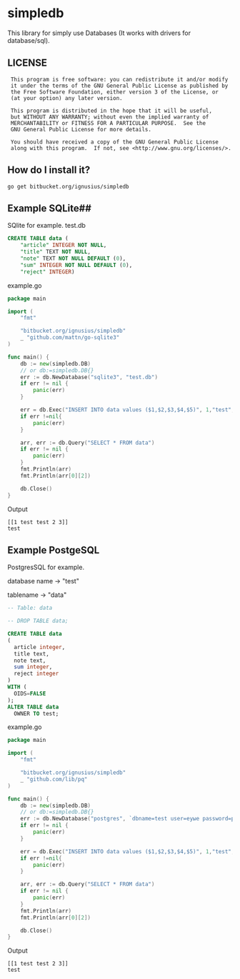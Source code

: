 # simpledb #

This library for simply use Databases (It works with drivers for database/sql).

## LICENSE ##
```
 This program is free software: you can redistribute it and/or modify
 it under the terms of the GNU General Public License as published by
 the Free Software Foundation, either version 3 of the License, or
 (at your option) any later version.

 This program is distributed in the hope that it will be useful,
 but WITHOUT ANY WARRANTY; without even the implied warranty of
 MERCHANTABILITY or FITNESS FOR A PARTICULAR PURPOSE.  See the
 GNU General Public License for more details.

 You should have received a copy of the GNU General Public License
 along with this program.  If not, see <http://www.gnu.org/licenses/>.
```
## How do I install it? ##
```
go get bitbucket.org/ignusius/simpledb
```

## Example SQLite##
SQlite for example.
test.db
```SQL
CREATE TABLE data (
    "article" INTEGER NOT NULL,
    "title" TEXT NOT NULL,
    "note" TEXT NOT NULL DEFAULT (0),
    "sum" INTEGER NOT NULL DEFAULT (0),
	"reject" INTEGER)
```
example.go

```go
package main

import (
	"fmt"

	"bitbucket.org/ignusius/simpledb"
	_ "github.com/mattn/go-sqlite3"
)

func main() {
	db := new(simpledb.DB)
	// or db:=simpledb.DB{}
	err := db.NewDatabase("sqlite3", "test.db")
	if err != nil {
		panic(err)
	}

	err = db.Exec("INSERT INTO data values ($1,$2,$3,$4,$5)", 1,"test","test",2,3)
	if err !=nil{
		panic(err)
	}

	arr, err := db.Query("SELECT * FROM data")
	if err != nil {
		panic(err)
	}
	fmt.Println(arr)
	fmt.Println(arr[0][2])

	db.Close()
}
```

Output
```
[[1 test test 2 3]]
test
```

## Example PostgeSQL ##
PostgresSQL for example.

database name -> "test"

tablename -> "data"

```SQL
-- Table: data

-- DROP TABLE data;

CREATE TABLE data
(
  article integer,
  title text,
  note text,
  sum integer,
  reject integer
)
WITH (
  OIDS=FALSE
);
ALTER TABLE data
  OWNER TO test;
```
example.go
```go
package main

import (
	"fmt"

	"bitbucket.org/ignusius/simpledb"
	_ "github.com/lib/pq"
)

func main() {
	db := new(simpledb.DB)
	// or db:=simpledb.DB{}
	err := db.NewDatabase("postgres", `dbname=test user=еуые password=pass host=localhost port=5432  sslmode=disable`)
	if err != nil {
		panic(err)
	}

	err = db.Exec("INSERT INTO data values ($1,$2,$3,$4,$5)", 1,"test","test",2,3)
	if err !=nil{
		panic(err)
	}

	arr, err := db.Query("SELECT * FROM data")
	if err != nil {
		panic(err)
	}
	fmt.Println(arr)
	fmt.Println(arr[0][2])

	db.Close()
}
```


Output
```
[[1 test test 2 3]]
test
```